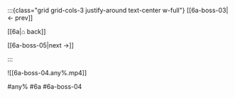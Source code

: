 :::{class="grid grid-cols-3 justify-around text-center w-full"}
[[6a-boss-03|← prev]]

[[6a|⌂ back]]

[[6a-boss-05|next →]]

:::

![[6a-boss-04.any%.mp4]]

#any% #6a #6a-boss-04